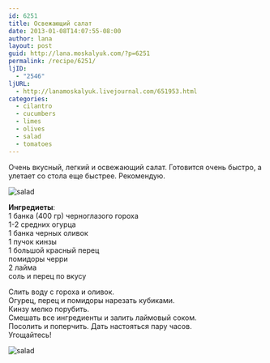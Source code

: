 ```yaml
---
id: 6251
title: Освежающий салат
date: 2013-01-08T14:07:55-08:00
author: lana
layout: post
guid: http://lana.moskalyuk.com/?p=6251
permalink: /recipe/6251/
ljID:
  - "2546"
ljURL:
  - http://lanamoskalyuk.livejournal.com/651953.html
categories:
  - cilantro
  - cucumbers
  - limes
  - olives
  - salad
  - tomatoes
---
```

Очень вкусный, легкий и освежающий салат. Готовится очень быстро, а улетает со стола еще быстрее. Рекомендую.

![salad](http://farm9.staticflickr.com/8056/8362734486_763959f481_c.jpg) 

**Ингредиеты**:  
1 банка (400 гр) черноглазого гороха  
1-2 средних огурца  
1 банка черных оливок  
1 пучок кинзы  
1 большой красный перец  
помидоры черри  
2 лайма  
соль и перец по вкусу

Слить воду с гороха и оливок.  
Огурец, перец и помидоры нарезать кубиками.  
Кинзу мелко порубить.  
Смешать все ингредиенты и залить лаймовый соком.  
Посолить и поперчить. Дать настояться пару часов.  
Угощайтесь!

![salad](http://farm9.staticflickr.com/8223/8362731664_469dca6d00_c.jpg)